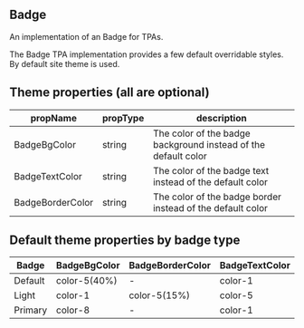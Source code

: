 ## Badge
An implementation of an Badge for TPAs.

The Badge TPA implementation provides a few default overridable styles. By default site theme is used.

## Theme properties (all are optional)
| propName          | propType | description                                                      |
|-------------------|----------|------------------------------------------------------------------|
| BadgeBgColor      | string   | The color of the badge background instead of the default color   |
| BadgeTextColor    | string   | The color of the badge text instead of the default color          |
| BadgeBorderColor  | string   | The color of the badge border instead of the default color        |

## Default theme properties by badge type
|Badge  |BadgeBgColor|BadgeBorderColor|BadgeTextColor|
|-------|------------|----------------|--------------|
|Default|color-5(40%)|-               |color-1       |
|Light  |color-1     |color-5(15%)    |color-5       |
|Primary|color-8     |-               |color-1       |
